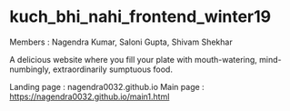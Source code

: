 # kuch_bhi_nahi_frontend_winter19

Members : Nagendra Kumar, Saloni Gupta, Shivam Shekhar

A delicious website where you fill your plate with mouth-watering, mind-numbingly, extraordinarily sumptuous food. 

Landing page : nagendra0032.github.io
Main page : https://nagendra0032.github.io/main1.html
